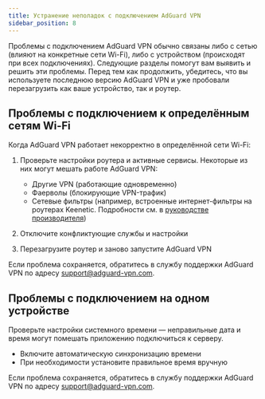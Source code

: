 ```yaml
---
title: Устранение неполадок с подключением AdGuard VPN
sidebar_position: 8
---
```


Проблемы с подключением AdGuard VPN обычно связаны либо с сетью (влияют на конкретные сети Wi-Fi), либо с устройством (происходят при всех подключениях). Следующие разделы помогут вам выявить и решить эти проблемы. Перед тем как продолжить, убедитесь, что вы используете последнюю версию AdGuard VPN и уже пробовали перезагрузить как ваше устройство, так и роутер.

## Проблемы с подключением к определённым сетям Wi-Fi

Когда AdGuard VPN работает некорректно в определённой сети Wi-Fi:

1. Проверьте настройки роутера и активные сервисы. Некоторые из них могут мешать работе AdGuard VPN:

   - Другие VPN (работающие одновременно)
   - Фаерволы (блокирующие VPN-трафик)
   - Сетевые фильтры (например, встроенные интернет-фильтры на роутерах Keenetic. Подробности см. в [руководстве производителя](https://help.keenetic.com/hc/en-us/articles/4415711575698-Content-filtering-and-ad-blocking-options))

2. Отключите конфликтующие службы и настройки

3. Перезагрузите роутер и заново запустите AdGuard VPN

Если проблема сохраняется, обратитесь в службу поддержки AdGuard VPN по адресу support@adguard-vpn.com.

## Проблемы с подключением на одном устройстве

Проверьте настройки системного времени — неправильные дата и время могут помешать приложению подключиться к серверу.

- Включите автоматическую синхронизацию времени
- При необходимости установите правильное время вручную

Если проблема сохраняется, обратитесь в службу поддержки AdGuard VPN по адресу support@adguard-vpn.com.
